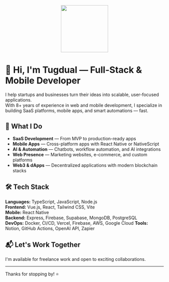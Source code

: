 <div align="center">
  <img height="150" src="https://avatars.githubusercontent.com/u/23258388"  />
</div>

# 👋 Hi, I'm Tugdual — Full-Stack & Mobile Developer

I help startups and businesses turn their ideas into scalable, user-focused applications.  
With 8+ years of experience in web and mobile development, I specialize in building SaaS platforms, mobile apps, and smart automations — fast.

## 🚀 What I Do
- **SaaS Development** — From MVP to production-ready apps
- **Mobile Apps** — Cross-platform apps with React Native or NativeScript
- **AI & Automation** — Chatbots, workflow automation, and AI integrations
- **Web Presence** — Marketing websites, e-commerce, and custom platforms
- **Web3 & dApps** — Decentralized applications with modern blockchain stacks

## 🛠 Tech Stack
**Languages:** TypeScript, JavaScript, Node.js  
**Frontend:** Vue.js, React, Tailwind CSS, Vite  
**Mobile:** React Native  
**Backend:** Express, Firebase, Supabase, MongoDB, PostgreSQL  
**DevOps:** Docker, CI/CD, Vercel, Firebase, AWS, Google Cloud
**Tools:** Notion, GitHub Actions, OpenAI API, Zapier

## 📬 Let's Work Together
I'm available for freelance work and open to exciting collaborations.  

---

Thanks for stopping by! ⭐
